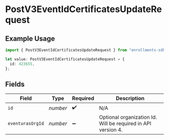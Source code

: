# PostV3EventIdCertificatesUpdateRequest

## Example Usage

```typescript
import { PostV3EventIdCertificatesUpdateRequest } from "enrollments-sdk/models/operations";

let value: PostV3EventIdCertificatesUpdateRequest = {
  id: 423655,
};
```

## Fields

| Field                                                        | Type                                                         | Required                                                     | Description                                                  |
| ------------------------------------------------------------ | ------------------------------------------------------------ | ------------------------------------------------------------ | ------------------------------------------------------------ |
| `id`                                                         | *number*                                                     | :heavy_check_mark:                                           | N/A                                                          |
| `eventurasOrgId`                                             | *number*                                                     | :heavy_minus_sign:                                           | Optional organization Id. Will be required in API version 4. |